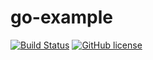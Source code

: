 # go-example

[![Build Status](https://travis-ci.org/xiaomeng79/go-example.svg?branch=master)](https://travis-ci.org/xiaomeng79/go-example) 
[![GitHub license](https://img.shields.io/github/license/xiaomeng79/go-example.svg)](https://github.com/xiaomeng79/go-example/blob/master/LICENSE)


